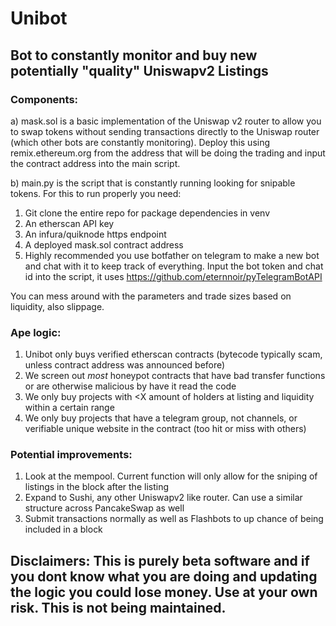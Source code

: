 # Unibot
## Bot to constantly monitor and buy new potentially "quality" Uniswapv2 Listings

### Components:

a) mask.sol is a basic implementation of the Uniswap v2 router to allow you to swap tokens without sending transactions directly to the Uniswap router (which other bots are constantly monitoring). Deploy this using remix.ethereum.org from the address that will be doing the trading and input the contract address into the main script.

b) main.py is the script that is constantly running looking for snipable tokens. For this to run properly you need:

1. Git clone the entire repo for package dependencies in venv
2. An etherscan API key
3. An infura/quiknode https endpoint
4. A deployed mask.sol contract address
5. Highly recommended you use botfather on telegram to make a new bot and chat with it to keep track of everything. Input the bot token and chat id into the script, it uses https://github.com/eternnoir/pyTelegramBotAPI

You can mess around with the parameters and trade sizes based on liquidity, also slippage. 

### Ape logic:

1. Unibot only buys verified etherscan contracts (bytecode typically scam, unless contract address was announced before)
2. We screen out *most* honeypot contracts that have bad transfer functions or are otherwise malicious by have it read the code
3. We only buy projects with <X amount of holders at listing and liquidity within a certain range
4. We only buy projects that have a telegram group, not channels, or verifiable unique website in the contract (too hit or miss with others)

### Potential improvements:

1. Look at the mempool. Current function will only allow for the sniping of listings in the block after the listing
2. Expand to Sushi, any other Uniswapv2 like router. Can use a similar structure across PancakeSwap as well
3. Submit transactions normally as well as Flashbots to up chance of being included in a block
                                
## Disclaimers: This is purely beta software and if you dont know what you are doing and updating the logic you could lose money. Use at your own risk. This is not being maintained. 
